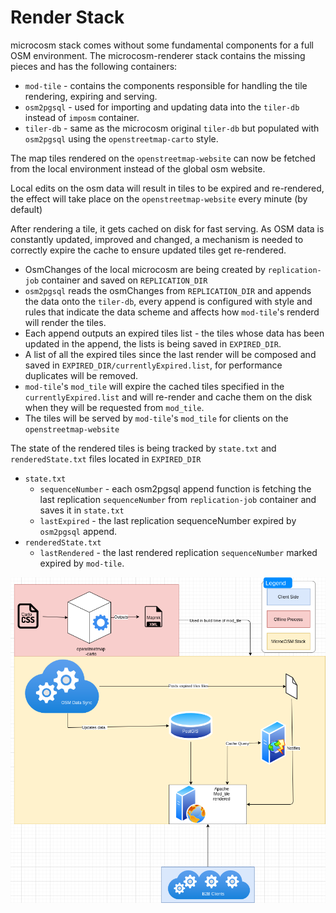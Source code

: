 # Render Stack

microcosm stack comes without some fundamental components for a full OSM environment. The microcosm-renderer stack contains the missing pieces and has the following containers:

- `mod-tile` - contains the components responsible for handling the tile rendering, expiring and serving.
- `osm2pgsql` - used for importing and updating data into the `tiler-db` instead of `imposm` container.
- `tiler-db` - same as the microcosm original `tiler-db` but populated with `osm2pgsql` using the `openstreetmap-carto` style.

The map tiles rendered on the `openstreetmap-website` can now be fetched from the local environment instead of the global osm website.

Local edits on the osm data will result in tiles to be expired and re-rendered, the effect will take place on the `openstreetmap-website` every minute (by default)

After rendering a tile, it gets cached on disk for fast serving. As OSM data is constantly updated, improved and changed, a mechanism is needed to correctly expire the cache to ensure updated tiles get re-rendered.

- OsmChanges of the local microcosm are being created by `replication-job` container and saved on `REPLICATION_DIR`
- `osm2pgsql` reads the osmChanges from `REPLICATION_DIR` and appends the data onto the `tiler-db`, every append is configured with style and rules that indicate the data scheme and affects how `mod-tile`'s renderd will render the tiles.
- Each append outputs an expired tiles list - the tiles whose data has been updated in the append, the lists is being saved in `EXPIRED_DIR`.
- A list of all the expired tiles since the last render will be composed and saved in `EXPIRED_DIR/currentlyExpired.list`, for performance duplicates will be removed.
- `mod-tile`'s `mod_tile` will expire the cached tiles specified in the `currentlyExpired.list` and will re-render and cache them on the disk when they will be requested from `mod_tile`.
- The tiles will be served by `mod-tile`'s `mod_tile` for clients on the `openstreetmap-website`

The state of the rendered tiles is being tracked by `state.txt` and `renderedState.txt` files located in `EXPIRED_DIR`
- `state.txt`
    - `sequenceNumber` - each osm2pgsql append function is fetching the last replication `sequenceNumber` from `replication-job` container and saves it in `state.txt`
    - `lastExpired` - the last replication sequenceNumber expired by `osm2pgsql` append.
- `renderedState.txt`
    - `lastRendered` - the last rendered replication `sequenceNumber` marked expired by `mod-tile`.

![Alt text](./microcosm-renderer-diagram.png?raw=true 'Diagram')
